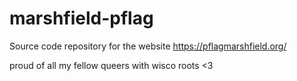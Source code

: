 # marshfield-pflag
Source code repository for the website https://pflagmarshfield.org/

proud of all my fellow queers with wisco roots <3

